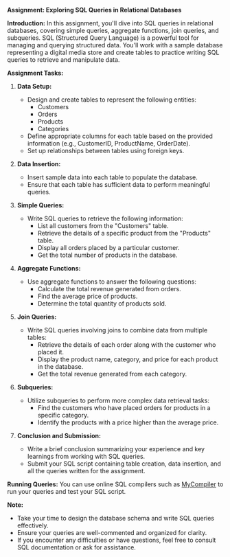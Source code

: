 **Assignment: Exploring SQL Queries in Relational Databases**

**Introduction:**
In this assignment, you'll dive into SQL queries in relational databases, covering simple queries, aggregate functions, join queries, and subqueries. SQL (Structured Query Language) is a powerful tool for managing and querying structured data. You'll work with a sample database representing a digital media store and create tables to practice writing SQL queries to retrieve and manipulate data.

**Assignment Tasks:**

1. **Data Setup:**
    - Design and create tables to represent the following entities:
        - Customers
        - Orders
        - Products
        - Categories
    - Define appropriate columns for each table based on the provided information (e.g., CustomerID, ProductName, OrderDate).
    - Set up relationships between tables using foreign keys.

2. **Data Insertion:**
    - Insert sample data into each table to populate the database.
    - Ensure that each table has sufficient data to perform meaningful queries.

3. **Simple Queries:**
    - Write SQL queries to retrieve the following information:
        - List all customers from the "Customers" table.
        - Retrieve the details of a specific product from the "Products" table.
        - Display all orders placed by a particular customer.
        - Get the total number of products in the database.

4. **Aggregate Functions:**
    - Use aggregate functions to answer the following questions:
        - Calculate the total revenue generated from orders.
        - Find the average price of products.
        - Determine the total quantity of products sold.

5. **Join Queries:**
    - Write SQL queries involving joins to combine data from multiple tables:
        - Retrieve the details of each order along with the customer who placed it.
        - Display the product name, category, and price for each product in the database.
        - Get the total revenue generated from each category.

6. **Subqueries:**
    - Utilize subqueries to perform more complex data retrieval tasks:
        - Find the customers who have placed orders for products in a specific category.
        - Identify the products with a price higher than the average price.

7. **Conclusion and Submission:**
    - Write a brief conclusion summarizing your experience and key learnings from working with SQL queries.
    - Submit your SQL script containing table creation, data insertion, and all the queries written for the assignment.

**Running Queries:**
You can use online SQL compilers such as [MyCompiler](https://www.mycompiler.io/new/sql) to run your queries and test your SQL script.

**Note:**
- Take your time to design the database schema and write SQL queries effectively.
- Ensure your queries are well-commented and organized for clarity.
- If you encounter any difficulties or have questions, feel free to consult SQL documentation or ask for assistance.